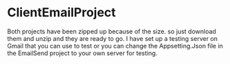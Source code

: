 # ClientEmailProject

Both projects have been zipped up because of the size. so just download them and unzip and they are ready to go. 
I have set up a testing server on Gmail that you can use to test or you can change the Appsetting.Json file in the 
EmailSend project to your own server for testing.
